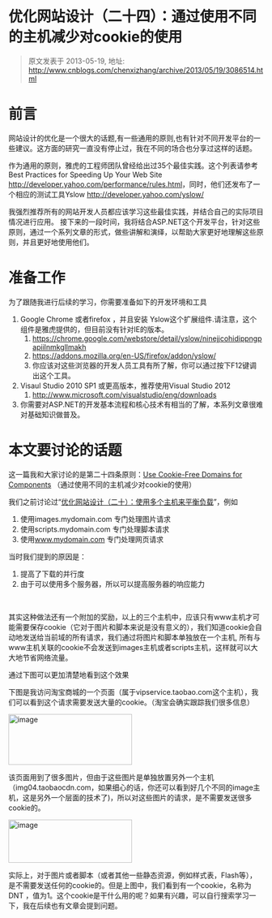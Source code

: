 # 优化网站设计（二十四）：通过使用不同的主机减少对cookie的使用 
> 原文发表于 2013-05-19, 地址: http://www.cnblogs.com/chenxizhang/archive/2013/05/19/3086514.html 


<h1>前言</h1> <p>网站设计的优化是一个很大的话题,有一些通用的原则,也有针对不同开发平台的一些建议。这方面的研究一直没有停止过，我在不同的场合也分享过这样的话题。 <p>作为通用的原则，雅虎的工程师团队曾经给出过35个最佳实践。这个列表请参考<strong> </strong>Best Practices for Speeding Up Your Web Site <a href="http://developer.yahoo.com/performance/rules.html">http://developer.yahoo.com/performance/rules.html</a>，同时，他们还发布了一个相应的测试工具Yslow <a href="http://developer.yahoo.com/yslow/">http://developer.yahoo.com/yslow/</a> <p>我强烈推荐所有的网站开发人员都应该学习这些最佳实践，并结合自己的实际项目情况进行应用。 接下来的一段时间，我将结合ASP.NET这个开发平台，针对这些原则，通过一个系列文章的形式，做些讲解和演绎，以帮助大家更好地理解这些原则，并且更好地使用他们。 <h1>准备工作</h1> <p>为了跟随我进行后续的学习，你需要准备如下的开发环境和工具 <ol> <li>Google Chrome 或者firefox ，并且安装 Yslow这个扩展组件.请注意，这个组件是雅虎提供的，但目前没有针对IE的版本。  <ol> <li><a href="https://chrome.google.com/webstore/detail/yslow/ninejjcohidippngpapiilnmkgllmakh">https://chrome.google.com/webstore/detail/yslow/ninejjcohidippngpapiilnmkgllmakh</a> <li><a href="https://addons.mozilla.org/en-US/firefox/addon/yslow/">https://addons.mozilla.org/en-US/firefox/addon/yslow/</a> <li>你应该对这些浏览器的开发人员工具有所了解，你可以通过按下F12键调出这个工具。</li></ol> <li>Visaul Studio 2010 SP1 或更高版本，推荐使用Visual Studio 2012  <ol> <li><a href="http://www.microsoft.com/visualstudio/eng/downloads">http://www.microsoft.com/visualstudio/eng/downloads</a></li></ol> <li>你需要对ASP.NET的开发基本流程和核心技术有相当的了解，本系列文章很难对基础知识做普及。</li></ol> <h1>本文要讨论的话题</h1> <p>这一篇我和大家讨论的是第二十四条原则：<a href="http://developer.yahoo.com/performance/rules.html#cookie_free">Use Cookie-Free Domains for Components</a> （通过使用不同的主机减少对cookie的使用） <p>我们之前讨论过“<a href="http://www.cnblogs.com/chenxizhang/archive/2013/05/17/3083509.html">优化网站设计（二十）：使用多个主机来平衡负载</a>”，例如 <ol> <li>使用images.mydomain.com 专门处理图片请求</li> <li>使用scripts.mydomain.com 专门处理脚本请求</li> <li>使用<a href="http://www.mydomain.com">www.mydomain.com</a> 专门处理网页请求</li></ol> <p>当时我们提到的原因是：</p> <ol> <li>提高了下载的并行度</li> <li>由于可以使用多个服务器，所以可以提高服务器的响应能力</li></ol> <p>&nbsp;</p> <p>其实这种做法还有一个附加的奖励，以上的三个主机中，应该只有www主机才可能需要保存cookie（它对于图片和脚本来说是没有意义的），我们知道cookie会自动地发送给当前域的所有请求，我们通过将图片和脚本单独放在一个主机, 所有与www主机关联的cookie不会发送到images主机或者scripts主机，这样就可以大大地节省网络流量。</p> <p>通过下图可以更加清楚地看到这个效果</p> <p>下图是我访问淘宝商城的一个页面（属于vipservice.taobao.com这个主机），我们可以看到这个请求需要发送大量的cookie。（淘宝会确实跟踪我们很多信息）</p> <p><a href="http://images.cnitblog.com/blog/9072/201305/19091956-22345d3417bf40df8e075c264996a23c.png"><img title="image" border="0" alt="image" src="http://images.cnitblog.com/blog/9072/201305/19092000-289443b022784f4e8ef9ba333c65e217.png" width="244" height="100"></a></p> <p>该页面用到了很多图片，但由于这些图片是单独放置另外一个主机（img04.taobaocdn.com，如果细心的话，你还可以看到好几个不同的image主机，这是另外一个层面的技术了)，所以对这些图片的请求，是不需要发送很多cookie的。</p> <p><a href="http://images.cnitblog.com/blog/9072/201305/19092003-6a7aa8b2f26b4b81baadc585d8e01923.png"><img title="image" border="0" alt="image" src="http://images.cnitblog.com/blog/9072/201305/19092005-a56a2b5949d843ea9e44ee3d6a411ac8.png" width="244" height="85"></a></p>   <p>实际上，对于图片或者脚本（或者其他一些静态资源，例如样式表，Flash等），是不需要发送任何的cookie的。但是上图中，我们看到有一个cookie，名称为DNT ，值为1。这个cookie是干什么用的呢？如果有兴趣，可以自行搜索学习一下，我在后续也有文章会提到问题。</p>